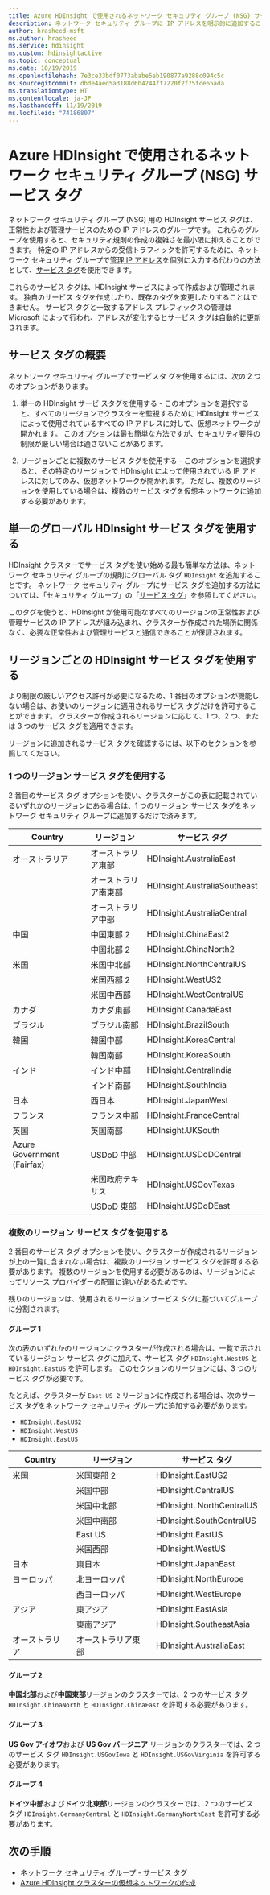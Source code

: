 ```yaml
---
title: Azure HDInsight で使用されるネットワーク セキュリティ グループ (NSG) サービス タグ
description: ネットワーク セキュリティ グループに IP アドレスを明示的に追加することなく、HDInsight の正常性と管理サービス ノードからクラスターへの受信トラフィックを許可するには、HDInsight のサービス タグを使用します。
author: hrasheed-msft
ms.author: hrasheed
ms.service: hdinsight
ms.custom: hdinsightactive
ms.topic: conceptual
ms.date: 10/19/2019
ms.openlocfilehash: 7e3ce33bdf0773ababe5eb190877a9288c094c5c
ms.sourcegitcommit: dbde4aed5a3188d6b4244ff7220f2f75fce65ada
ms.translationtype: HT
ms.contentlocale: ja-JP
ms.lasthandoff: 11/19/2019
ms.locfileid: "74186807"
---
```

# <a name="network-security-group-nsg-service-tags-for-azure-hdinsight"></a>Azure HDInsight で使用されるネットワーク セキュリティ グループ (NSG) サービス タグ

ネットワーク セキュリティ グループ (NSG) 用の HDInsight サービス タグは、正常性および管理サービスのための IP アドレスのグループです。 これらのグループを使用すると、セキュリティ規則の作成の複雑さを最小限に抑えることができます。 特定の IP アドレスからの受信トラフィックを許可するために、ネットワーク セキュリティ グループで[管理 IP アドレス](hdinsight-management-ip-addresses.md)を個別に入力する代わりの方法として、[サービス タグ](../virtual-network/security-overview.md#service-tags)を使用できます。

これらのサービス タグは、HDInsight サービスによって作成および管理されます。 独自のサービス タグを作成したり、既存のタグを変更したりすることはできません。 サービス タグと一致するアドレス プレフィックスの管理は Microsoft によって行われ、アドレスが変化するとサービス タグは自動的に更新されます。

## <a name="getting-started-with-service-tags"></a>サービス タグの概要

ネットワーク セキュリティ グループでサービスタ グを使用するには、次の 2 つのオプションがあります。

1. 単一の HDInsight サービ スタグを使用する - このオプションを選択すると、すべてのリージョンでクラスターを監視するために HDInsight サービスによって使用されているすべての IP アドレスに対して、仮想ネットワークが開かれます。 このオプションは最も簡単な方法ですが、セキュリティ要件の制限が厳しい場合は適さないことがあります。

1. リージョンごとに複数のサービス タグを使用する - このオプションを選択すると、その特定のリージョンで HDInsight によって使用されている IP アドレスに対してのみ、仮想ネットワークが開かれます。 ただし、複数のリージョンを使用している場合は、複数のサービス タグを仮想ネットワークに追加する必要があります。

## <a name="use-a-single-global-hdinsight-service-tag"></a>単一のグローバル HDInsight サービス タグを使用する

HDInsight クラスターでサービス タグを使い始める最も簡単な方法は、ネットワーク セキュリティ グループの規則にグローバル タグ `HDInsight` を追加することです。 ネットワーク セキュリティ グループにサービス タグを追加する方法については、「セキュリティ グループ」の「[サービス タグ](../virtual-network/security-overview.md#service-tags)」を参照してください。

このタグを使うと、HDInsight が使用可能なすべてのリージョンの正常性および管理サービスの IP アドレスが組み込まれ、クラスターが作成された場所に関係なく、必要な正常性および管理サービスと通信できることが保証されます。

## <a name="use-regional-hdinsight-service-tags"></a>リージョンごとの HDInsight サービス タグを使用する

より制限の厳しいアクセス許可が必要になるため、1 番目のオプションが機能しない場合は、お使いのリージョンに適用されるサービス タグだけを許可することができます。 クラスターが作成されるリージョンに応じて、1 つ、2 つ、または 3 つのサービス タグを適用できます。

リージョンに追加されるサービス タグを確認するには、以下のセクションを参照してください。

### <a name="use-a-single-regional-service-tag"></a>1 つのリージョン サービス タグを使用する

2 番目のサービス タグ オプションを使い、クラスターがこの表に記載されているいずれかのリージョンにある場合は、1 つのリージョン サービス タグをネットワーク セキュリティ グループに追加するだけで済みます。

| Country | リージョン | サービス タグ |
| ---- | ---- | ---- |
| オーストラリア | オーストラリア東部 | HDInsight.AustraliaEast |
| &nbsp; | オーストラリア南東部 | HDInsight.AustraliaSoutheast |
| &nbsp; | オーストラリア中部 | HDInsight.AustraliaCentral |
| 中国 | 中国東部 2 | HDInsight.ChinaEast2 |
| &nbsp; | 中国北部 2 | HDInsight.ChinaNorth2 |
| 米国 | 米国中北部 | HDInsight.NorthCentralUS |
| &nbsp; | 米国西部 2 | HDInsight.WestUS2 |
| &nbsp; | 米国中西部 | HDInsight.WestCentralUS |
| カナダ | カナダ東部 | HDInsight.CanadaEast |
| ブラジル | ブラジル南部 | HDInsight.BrazilSouth |
| 韓国 | 韓国中部 | HDInsight.KoreaCentral |
| &nbsp; | 韓国南部 | HDInsight.KoreaSouth |
| インド | インド中部 | HDInsight.CentralIndia |
| &nbsp; | インド南部 | HDInsight.SouthIndia |
| 日本 | 西日本 | HDInsight.JapanWest |
| フランス | フランス中部| HDInsight.FranceCentral |
| 英国 | 英国南部 | HDInsight.UKSouth |
| Azure Government (Fairfax) | USDoD 中部   | HDInsight.USDoDCentral |
| &nbsp; | 米国政府テキサス | HDInsight.USGovTexas |
| &nbsp; | USDoD 東部 | HDInsight.USDoDEast |

### <a name="use-multiple-regional-service-tags"></a>複数のリージョン サービス タグを使用する

2 番目のサービス タグ オプションを使い、クラスターが作成されるリージョンが上の一覧に含まれない場合は、複数のリージョン サービス タグを許可する必要があります。 複数のリージョンを使用する必要があるのは、リージョンによってリソース プロバイダーの配置に違いがあるためです。

残りのリージョンは、使用されるリージョン サービス タグに基づいてグループに分割されます。

#### <a name="group-1"></a>グループ 1

次の表のいずれかのリージョンにクラスターが作成される場合は、一覧で示されているリージョン サービス タグに加えて、サービス タグ `HDInsight.WestUS` と `HDInsight.EastUS` を許可します。 このセクションのリージョンには、3 つのサービス タグが必要です。

たとえば、クラスターが `East US 2` リージョンに作成される場合は、次のサービス タグをネットワーク セキュリティ グループに追加する必要があります。

- `HDInsight.EastUS2`
- `HDInsight.WestUS`
- `HDInsight.EastUS`

| Country | リージョン | サービス タグ |
| ---- | ---- | ---- |
| 米国 | 米国東部 2 | HDInsight.EastUS2 |
| &nbsp; | 米国中部 | HDInsight.CentralUS |
| &nbsp; | 米国中北部 | HDInsight. NorthCentralUS |
| &nbsp; | 米国中南部 | HDInsight.SouthCentralUS |
| &nbsp; | East US | HDInsight.EastUS |
| &nbsp; | 米国西部 | HDInsight.WestUS |
| 日本 | 東日本 | HDInsight.JapanEast |
| ヨーロッパ | 北ヨーロッパ | HDInsight.NorthEurope |
| &nbsp; | 西ヨーロッパ| HDInsight.WestEurope |
| アジア | 東アジア | HDInsight.EastAsia |
| &nbsp; | 東南アジア | HDInsight.SoutheastAsia |
| オーストラリア | オーストラリア東部 | HDInsight.AustraliaEast |

#### <a name="group-2"></a>グループ 2

**中国北部**および**中国東部**リージョンのクラスターでは、2 つのサービス タグ `HDInsight.ChinaNorth` と `HDInsight.ChinaEast` を許可する必要があります。

#### <a name="group-3"></a>グループ 3

**US Gov アイオワ**および **US Gov バージニア** リージョンのクラスターでは、2 つのサービス タグ `HDInsight.USGovIowa` と `HDInsight.USGovVirginia` を許可する必要があります。

#### <a name="group-4"></a>グループ 4

**ドイツ中部**および**ドイツ北東部**リージョンのクラスターでは、2 つのサービス タグ `HDInsight.GermanyCentral` と `HDInsight.GermanyNorthEast` を許可する必要があります。

## <a name="next-steps"></a>次の手順

* [ネットワーク セキュリティ グループ - サービス タグ](../virtual-network/security-overview.md#security-rules)
* [Azure HDInsight クラスターの仮想ネットワークの作成](hdinsight-create-virtual-network.md)
